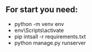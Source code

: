 ## For start you need:
- python -m venv env
- env\Scripts\activate
- pip intsall -r requirements.txt
- python manage.py runserver
